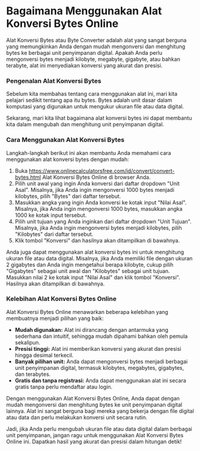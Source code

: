 Bagaimana Menggunakan Alat Konversi Bytes Online
================================================

Alat Konversi Bytes atau Byte Converter adalah alat yang sangat berguna yang memungkinkan Anda dengan mudah mengonversi dan menghitung bytes ke berbagai unit penyimpanan digital. Apakah Anda perlu mengonversi bytes menjadi kilobyte, megabyte, gigabyte, atau bahkan terabyte, alat ini menyediakan konversi yang akurat dan presisi.

### Pengenalan Alat Konversi Bytes

Sebelum kita membahas tentang cara menggunakan alat ini, mari kita pelajari sedikit tentang apa itu bytes. Bytes adalah unit dasar dalam komputasi yang digunakan untuk mengukur ukuran file atau data digital.

Sekarang, mari kita lihat bagaimana alat konversi bytes ini dapat membantu kita dalam mengubah dan menghitung unit penyimpanan digital.

### Cara Menggunakan Alat Konversi Bytes

Langkah-langkah berikut ini akan membantu Anda memahami cara menggunakan alat konversi bytes dengan mudah:

1. Buka https://www.onlinecalculatorsfree.com/id/convert/convert-bytes.html Alat Konversi Bytes Online di browser Anda.
2. Pilih unit awal yang ingin Anda konversi dari daftar dropdown "Unit Asal". Misalnya, jika Anda ingin mengonversi 1000 bytes menjadi kilobytes, pilih "Bytes" dari daftar tersebut.
3. Masukkan angka yang ingin Anda konversi ke kotak input "Nilai Asal". Misalnya, jika Anda ingin mengonversi 1000 bytes, masukkan angka 1000 ke kotak input tersebut.
4. Pilih unit tujuan yang Anda inginkan dari daftar dropdown "Unit Tujuan". Misalnya, jika Anda ingin mengonversi bytes menjadi kilobytes, pilih "Kilobytes" dari daftar tersebut.
5. Klik tombol "Konversi" dan hasilnya akan ditampilkan di bawahnya.

Anda juga dapat menggunakan alat konversi bytes ini untuk menghitung ukuran file atau data digital. Misalnya, jika Anda memiliki file dengan ukuran 2 gigabytes dan Anda ingin mengetahui berapa kilobyte, cukup pilih "Gigabytes" sebagai unit awal dan "Kilobytes" sebagai unit tujuan. Masukkan nilai 2 ke kotak input "Nilai Asal" dan klik tombol "Konversi". Hasilnya akan ditampilkan di bawahnya.

### Kelebihan Alat Konversi Bytes Online

Alat Konversi Bytes Online menawarkan beberapa kelebihan yang membuatnya menjadi pilihan yang baik:

- **Mudah digunakan:** Alat ini dirancang dengan antarmuka yang sederhana dan intuitif, sehingga mudah dipahami bahkan oleh pemula sekalipun.
- **Presisi tinggi:** Alat ini memberikan konversi yang akurat dan presisi hingga desimal terkecil.
- **Banyak pilihan unit:** Anda dapat mengonversi bytes menjadi berbagai unit penyimpanan digital, termasuk kilobytes, megabytes, gigabytes, dan terabytes.
- **Gratis dan tanpa registrasi:** Anda dapat menggunakan alat ini secara gratis tanpa perlu mendaftar atau login.

Dengan menggunakan Alat Konversi Bytes Online, Anda dapat dengan mudah mengonversi dan menghitung bytes ke unit penyimpanan digital lainnya. Alat ini sangat berguna bagi mereka yang bekerja dengan file digital atau data dan perlu melakukan konversi unit secara rutin.

Jadi, jika Anda perlu mengubah ukuran file atau data digital dalam berbagai unit penyimpanan, jangan ragu untuk menggunakan Alat Konversi Bytes Online ini. Dapatkan hasil yang akurat dan presisi dalam hitungan detik!